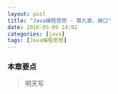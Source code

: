 ```yaml
---
layout: post
title: "Java编程思想 - 第九章、接口"
date: 2016-05-09 14:02
categories: [java]
tags: [Java编程思想]
---
```


### 本章要点

> 明天写